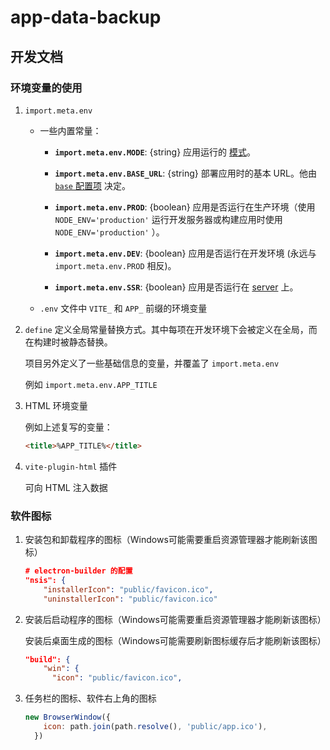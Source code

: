 # app-data-backup

## 开发文档

### 环境变量的使用

1. `import.meta.env`

    - 一些内置常量：

        - **`import.meta.env.MODE`**: {string} 应用运行的 [模式](https://cn.vite.dev/guide/env-and-mode#modes)。

        - **`import.meta.env.BASE_URL`**: {string} 部署应用时的基本 URL。他由 [`base` 配置项](https://cn.vite.dev/config/shared-options.html#base) 决定。

        - **`import.meta.env.PROD`**: {boolean} 应用是否运行在生产环境（使用 `NODE_ENV='production'` 运行开发服务器或构建应用时使用 `NODE_ENV='production'` ）。

        - **`import.meta.env.DEV`**: {boolean} 应用是否运行在开发环境 (永远与 `import.meta.env.PROD` 相反)。

        - **`import.meta.env.SSR`**: {boolean} 应用是否运行在 [server](https://cn.vite.dev/guide/ssr.html#conditional-logic) 上。

    - `.env` 文件中 `VITE_` 和 `APP_` 前缀的环境变量

2. `define` 定义全局常量替换方式。其中每项在开发环境下会被定义在全局，而在构建时被静态替换。

    项目另外定义了一些基础信息的变量，并覆盖了 `import.meta.env`

    例如 `import.meta.env.APP_TITLE`

3. HTML 环境变量

    例如上述复写的变量：

    ```html
    <title>%APP_TITLE%</title>
    ```

4. `vite-plugin-html` 插件

    可向 HTML 注入数据

### 软件图标

1. 安装包和卸载程序的图标（Windows可能需要重启资源管理器才能刷新该图标）

    ```json
    # electron-builder 的配置
    "nsis": {
    	"installerIcon": "public/favicon.ico",
    	"uninstallerIcon": "public/favicon.ico"
    ```

2. 安装后启动程序的图标（Windows可能需要重启资源管理器才能刷新该图标）

    安装后桌面生成的图标（Windows可能需要刷新图标缓存后才能刷新该图标）

    ```json
    "build": {
        "win": {
          "icon": "public/favicon.ico",
    ```

3. 任务栏的图标、软件右上角的图标

    ```js
    new BrowserWindow({
        icon: path.join(path.resolve(), 'public/app.ico'),
      })
    ```

    
